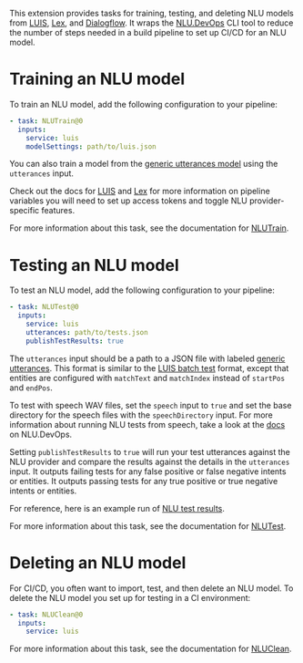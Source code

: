 

This extension provides tasks for training, testing, and deleting NLU models from [LUIS](https://luis.ai), [Lex](https://aws.amazon.com/lex), and [Dialogflow](https://dialogflow.com). It wraps the [NLU.DevOps](https://github.com/microsoft/NLU.DevOps) CLI tool to reduce the number of steps needed in a build pipeline to set up CI/CD for an NLU model.

# Training an NLU model

To train an NLU model, add the following configuration to your pipeline:
```yaml
- task: NLUTrain@0
  inputs:
    service: luis
    modelSettings: path/to/luis.json
```
You can also train a model from the [generic utterances model](https://microsoft.github.io/NLU.DevOps/docs/GenericUtterances.html) using the `utterances` input.

Check out the docs for [LUIS](https://microsoft.github.io/NLU.DevOps/docs/LuisEndpointConfiguration.html) and [Lex](https://microsoft.github.io/NLU.DevOps/docs/LexEndpointConfiguration.html) for more information on pipeline variables you will need to set up access tokens and toggle NLU provider-specific features.

For more information about this task, see the documentation for [NLUTrain](https://microsoft.github.io/NLU.DevOps/docs/NLUTrainTask.html).

# Testing an NLU model

To test an NLU model, add the following configuration to your pipeline:
```yaml
- task: NLUTest@0
  inputs:
    service: luis
    utterances: path/to/tests.json
    publishTestResults: true
```

The `utterances` input should be a path to a JSON file with labeled [generic utterances](https://microsoft.github.io/NLU.DevOps/docs/GenericUtterances.html). This format is similar to the [LUIS batch test](https://docs.microsoft.com/en-us/azure/cognitive-services/luis/luis-concept-batch-test#batch-file-format) format, except that entities are configured with `matchText` and `matchIndex` instead of `startPos` and `endPos`.

To test with speech WAV files, set the `speech` input to `true` and set the base directory for the speech files with the `speechDirectory` input. For more information about running NLU tests from speech, take a look at the [docs](https://microsoft.github.io/NLU.DevOps/docs/Test.html#getting-started-with-speech) on NLU.DevOps.

Setting `publishTestResults` to `true` will run your test utterances against the NLU provider and compare the results against the details in the `utterances` input. It outputs failing tests for any false positive or false negative intents or entities. It outputs passing tests for any true positive or true negative intents or entities.

For reference, here is an example run of [NLU test results](https://dev.azure.com/NLUDevOps/NLU.DevOps/_build/results?buildId=574&view=ms.vss-test-web.build-test-results-tab).

For more information about this task, see the documentation for [NLUTest](https://microsoft.github.io/NLU.DevOps/docs/NLUTestTask.html).

# Deleting an NLU model

For CI/CD, you often want to import, test, and then delete an NLU model. To delete the NLU model you set up for testing in a CI environment:
```yaml
- task: NLUClean@0
  inputs:
    service: luis
```

For more information about this task, see the documentation for [NLUClean](https://microsoft.github.io/NLU.DevOps/docs/NLUCleanTask.html).
